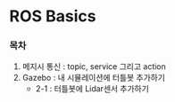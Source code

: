 # ROS Basics

### 목차

1. 메지시 통신 : topic, service 그리고 action
2. Gazebo : 내 시뮬레이션에 터틀봇 추가하기
	- 2-1 : 터틀봇에 Lidar센서 추가하기